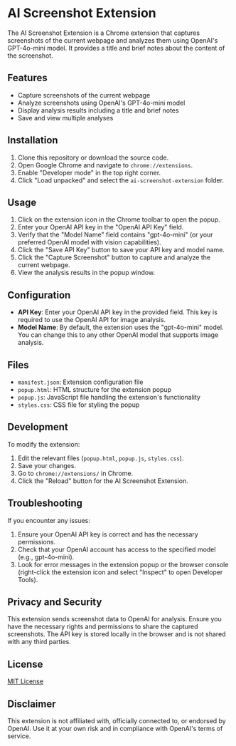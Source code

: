 # AI Screenshot Extension

The AI Screenshot Extension is a Chrome extension that captures screenshots of the current webpage and analyzes them using OpenAI's GPT-4o-mini model. It provides a title and brief notes about the content of the screenshot.

## Features

- Capture screenshots of the current webpage
- Analyze screenshots using OpenAI's GPT-4o-mini model
- Display analysis results including a title and brief notes
- Save and view multiple analyses

## Installation

1. Clone this repository or download the source code.
2. Open Google Chrome and navigate to `chrome://extensions`.
3. Enable "Developer mode" in the top right corner.
4. Click "Load unpacked" and select the `ai-screenshot-extension` folder.

## Usage

1. Click on the extension icon in the Chrome toolbar to open the popup.
2. Enter your OpenAI API key in the "OpenAI API Key" field.
3. Verify that the "Model Name" field contains "gpt-4o-mini" (or your preferred OpenAI model with vision capabilities).
4. Click the "Save API Key" button to save your API key and model name.
5. Click the "Capture Screenshot" button to capture and analyze the current webpage.
6. View the analysis results in the popup window.

## Configuration

- **API Key**: Enter your OpenAI API key in the provided field. This key is required to use the OpenAI API for image analysis.
- **Model Name**: By default, the extension uses the "gpt-4o-mini" model. You can change this to any other OpenAI model that supports image analysis.

## Files

- `manifest.json`: Extension configuration file
- `popup.html`: HTML structure for the extension popup
- `popup.js`: JavaScript file handling the extension's functionality
- `styles.css`: CSS file for styling the popup

## Development

To modify the extension:

1. Edit the relevant files (`popup.html`, `popup.js`, `styles.css`).
2. Save your changes.
3. Go to `chrome://extensions/` in Chrome.
4. Click the "Reload" button for the AI Screenshot Extension.

## Troubleshooting

If you encounter any issues:

1. Ensure your OpenAI API key is correct and has the necessary permissions.
2. Check that your OpenAI account has access to the specified model (e.g., gpt-4o-mini).
3. Look for error messages in the extension popup or the browser console (right-click the extension icon and select "Inspect" to open Developer Tools).

## Privacy and Security

This extension sends screenshot data to OpenAI for analysis. Ensure you have the necessary rights and permissions to share the captured screenshots. The API key is stored locally in the browser and is not shared with any third parties.

## License

[MIT License](LICENSE)

## Disclaimer

This extension is not affiliated with, officially connected to, or endorsed by OpenAI. Use it at your own risk and in compliance with OpenAI's terms of service.